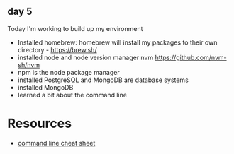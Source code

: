 ## day 5

Today I'm working to build up my environment
- Installed homebrew: homebrew will install my packages to their own directory - https://brew.sh/
- installed node and node version manager nvm https://github.com/nvm-sh/nvm
- npm is the node package manager
- installed PostgreSQL and MongoDB are database systems
- installed MongoDB
- learned a bit about the command line

# Resources
- [command line cheat sheet](https://github.com/ericdrowell/CheatSheetWorld/blob/master/src/programming/unix-linux.json) 
